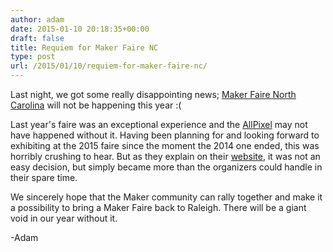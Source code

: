 ```yaml
---
author: adam
date: 2015-01-10 20:18:35+00:00
draft: false
title: Requiem for Maker Faire NC
type: post
url: /2015/01/10/requiem-for-maker-faire-nc/
---
```


Last night, we got some really disappointing news; [Maker Faire North Carolina](http://www.makerfairenc.com/) will not be happening this year :(

Last year's faire was an exceptional experience and the [AllPixel](/Allpixel) may not have happened without it. Having been planning for and looking forward to exhibiting at the 2015 faire since the moment the 2014 one ended, this was horribly crushing to hear. But as they explain on their [website](http://www.makerfairenc.com/), it was not an easy decision, but simply became more than the organizers could handle in their spare time.

We sincerely hope that the Maker community can rally together and make it a possibility to bring a Maker Faire back to Raleigh. There will be a giant void in our year without it.

-Adam
